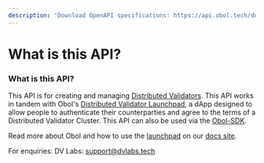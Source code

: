 ```yaml
---
description: 'Download OpenAPI specifications: https://api.obol.tech/docs-json'
---
```


# What is this API?

### What is this API?

This API is for creating and managing [Distributed Validators](https://docs.obol.tech/docs/int/key-concepts#distributed-validator). This API works in tandem with Obol's [Distributed Validator Launchpad](https://launchpad.obol.org), a dApp designed to allow people to authenticate their counterparties and agree to the terms of a Distributed Validator Cluster. This API can also be used via the [Obol-SDK](../sdk/index.md).

Read more about Obol and how to use the [launchpad](https://launchpad.obol.org) on our [docs site](https://docs.obol.tech/).

For enquiries: DV Labs: [support@dvlabs.tech](mailto:support@obol.tech)
